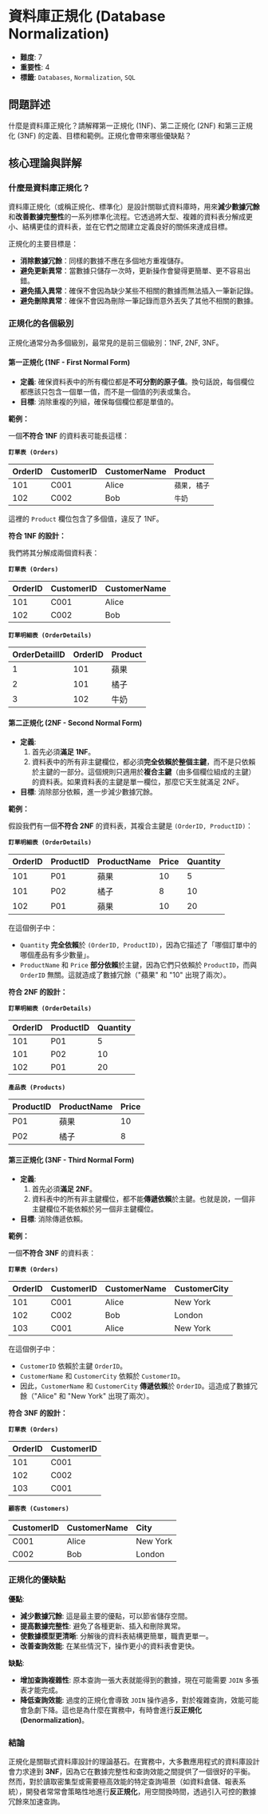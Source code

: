 # 資料庫正規化 (Database Normalization)

- **難度**: 7
- **重要性**: 4
- **標籤**: `Databases`, `Normalization`, `SQL`

## 問題詳述

什麼是資料庫正規化？請解釋第一正規化 (1NF)、第二正規化 (2NF) 和第三正規化 (3NF) 的定義、目標和範例。正規化會帶來哪些優缺點？

## 核心理論與詳解

### 什麼是資料庫正規化？

資料庫正規化（或稱正規化、標準化）是設計關聯式資料庫時，用來**減少數據冗餘**和**改善數據完整性**的一系列標準化流程。它透過將大型、複雜的資料表分解成更小、結構更佳的資料表，並在它們之間建立定義良好的關係來達成目標。

正規化的主要目標是：

- **消除數據冗餘**：同樣的數據不應在多個地方重複儲存。
- **避免更新異常**：當數據只儲存一次時，更新操作會變得更簡單、更不容易出錯。
- **避免插入異常**：確保不會因為缺少某些不相關的數據而無法插入一筆新記錄。
- **避免刪除異常**：確保不會因為刪除一筆記錄而意外丟失了其他不相關的數據。

### 正規化的各個級別

正規化通常分為多個級別，最常見的是前三個級別：1NF, 2NF, 3NF。

#### 第一正規化 (1NF - First Normal Form)

- **定義**: 確保資料表中的所有欄位都是**不可分割的原子值**。換句話說，每個欄位都應該只包含一個單一值，而不是一個值的列表或集合。
- **目標**: 消除重複的列組，確保每個欄位都是單值的。

**範例：**

一個**不符合 1NF** 的資料表可能長這樣：

**`訂單表 (Orders)`**

| OrderID | CustomerID | CustomerName | Product |
| :--- | :--- | :--- | :--- |
| 101 | C001 | Alice | `蘋果, 橘子` |
| 102 | C002 | Bob | `牛奶` |

這裡的 `Product` 欄位包含了多個值，違反了 1NF。

**符合 1NF 的設計：**

我們將其分解成兩個資料表：

**`訂單表 (Orders)`**

| OrderID | CustomerID | CustomerName |
| :--- | :--- | :--- |
| 101 | C001 | Alice |
| 102 | C002 | Bob |

**`訂單明細表 (OrderDetails)`**

| OrderDetailID | OrderID | Product |
| :--- | :--- | :--- |
| 1 | 101 | 蘋果 |
| 2 | 101 | 橘子 |
| 3 | 102 | 牛奶 |

#### 第二正規化 (2NF - Second Normal Form)

- **定義**:
  1. 首先必須**滿足 1NF**。
  2. 資料表中的所有非主鍵欄位，都必須**完全依賴於整個主鍵**，而不是只依賴於主鍵的一部分。這個規則只適用於**複合主鍵**（由多個欄位組成的主鍵）的資料表。如果資料表的主鍵是單一欄位，那麼它天生就滿足 2NF。
- **目標**: 消除部分依賴，進一步減少數據冗餘。

**範例：**

假設我們有一個**不符合 2NF** 的資料表，其複合主鍵是 `(OrderID, ProductID)`：

**`訂單明細表 (OrderDetails)`**

| OrderID | ProductID | ProductName | Price | Quantity |
| :--- | :--- | :--- | :--- | :--- |
| 101 | P01 | 蘋果 | 10 | 5 |
| 101 | P02 | 橘子 | 8 | 10 |
| 102 | P01 | 蘋果 | 10 | 20 |

在這個例子中：

- `Quantity` **完全依賴**於 `(OrderID, ProductID)`，因為它描述了「哪個訂單中的哪個產品有多少數量」。
- `ProductName` 和 `Price` **部分依賴**於主鍵，因為它們只依賴於 `ProductID`，而與 `OrderID` 無關。這就造成了數據冗餘（"蘋果" 和 "10" 出現了兩次）。

**符合 2NF 的設計：**

**`訂單明細表 (OrderDetails)`**

| OrderID | ProductID | Quantity |
| :--- | :--- | :--- |
| 101 | P01 | 5 |
| 101 | P02 | 10 |
| 102 | P01 | 20 |

**`產品表 (Products)`**

| ProductID | ProductName | Price |
| :--- | :--- | :--- |
| P01 | 蘋果 | 10 |
| P02 | 橘子 | 8 |

#### 第三正規化 (3NF - Third Normal Form)

- **定義**:
  1. 首先必須**滿足 2NF**。
  2. 資料表中的所有非主鍵欄位，都不能**傳遞依賴**於主鍵。也就是說，一個非主鍵欄位不能依賴於另一個非主鍵欄位。
- **目標**: 消除傳遞依賴。

**範例：**

一個**不符合 3NF** 的資料表：

**`訂單表 (Orders)`**

| OrderID | CustomerID | CustomerName | CustomerCity |
| :--- | :--- | :--- | :--- |
| 101 | C001 | Alice | New York |
| 102 | C002 | Bob | London |
| 103 | C001 | Alice | New York |

在這個例子中：

- `CustomerID` 依賴於主鍵 `OrderID`。
- `CustomerName` 和 `CustomerCity` 依賴於 `CustomerID`。
- 因此，`CustomerName` 和 `CustomerCity` **傳遞依賴**於 `OrderID`。這造成了數據冗餘（"Alice" 和 "New York" 出現了兩次）。

**符合 3NF 的設計：**

**`訂單表 (Orders)`**

| OrderID | CustomerID |
| :--- | :--- |
| 101 | C001 |
| 102 | C002 |
| 103 | C001 |

**`顧客表 (Customers)`**

| CustomerID | CustomerName | City |
| :--- | :--- | :--- |
| C001 | Alice | New York |
| C002 | Bob | London |

### 正規化的優缺點

**優點**:

- **減少數據冗餘**: 這是最主要的優點，可以節省儲存空間。
- **提高數據完整性**: 避免了各種更新、插入和刪除異常。
- **使數據模型更清晰**: 分解後的資料表結構更簡單，職責更單一。
- **改善查詢效能**: 在某些情況下，操作更小的資料表會更快。

**缺點**:

- **增加查詢複雜性**: 原本查詢一張大表就能得到的數據，現在可能需要 `JOIN` 多張表才能完成。
- **降低查詢效能**: 過度的正規化會導致 `JOIN` 操作過多，對於複雜查詢，效能可能會急劇下降。這也是為什麼在實務中，有時會進行**反正規化 (Denormalization)**。

### 結論

正規化是關聯式資料庫設計的理論基石。在實務中，大多數應用程式的資料庫設計會力求達到 **3NF**，因為它在數據完整性和查詢效能之間提供了一個很好的平衡。然而，對於讀取密集型或需要極高效能的特定查詢場景（如資料倉儲、報表系統），開發者常常會策略性地進行**反正規化**，用空間換時間，透過引入可控的數據冗餘來加速查詢。